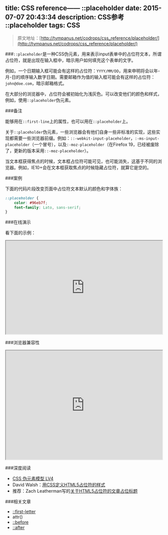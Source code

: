 title: CSS reference—— ::placeholder
date: 2015-07-07 20:43:34
description: CSS参考 ::placeholder
tags: CSS
---

> 原文地址：[http://tympanus.net/codrops/css_reference/placeholder/](http://tympanus.net/codrops/css_reference/placeholder/)

###`::placeholder`是一种CSS伪元素，用来表示input表单中的占位符文本，所谓占位符，就是出现在输入框中，暗示用户如何填充这个表单的文字。

例如，一个日期输入框可能会有这样的占位符：`YYYY/MM/DD`，用来申明将会以年-月-日的顺序输入数字日期。需要邮箱作为值的输入框可能会有这样的占位符：`john@doe.com`，暗示邮箱格式。

在大部分的浏览器中，占位符会被初始化为浅灰色。可以改变他们的颜色和样式，例如，使用`::placeholder`伪元素。

<!--more-->

###备注

能够用在`::first-line`上的属性，也可以用在`::placeholder`上。

关于`::placeholder`伪元素，一些浏览器会有他们自身一些非标准的实现，这些实现都需要一些浏览器前缀。例如：`::-webkit-input-placeholder`，`:-ms-input-placeholder`（一个冒号），以及`:-moz-placeholder`（在Firefox 19，已经被废除了，更新的版本采用`::-moz-placeholder`）。

当文本框获得焦点的时候，文本框占位符可能可见，也可能消失，这基于不同的浏览器。例如，IE10+会在文本框获取焦点的时候隐藏占位符，就算它是空的。

###案例

下面的代码片段改变页面中占位符文本默认的颜色和字体族：

```css
::placeholder {
    color: #96eb7f;
    font-family: Lato, sans-serif;
}
```

###在线演示

看下面的示例：

<iframe src="http://tympanus.net/codrops-playground/SaraSoueidan/NZYjmfdZ/embed/result,html,css/" width="100%" height="300px"></iframe>

###浏览器兼容性

<iframe src="http://caniuse.com/input-placeholder/embed/" width="100%" height="350px"></iframe>

###深度阅读

* [CSS 伪元素模型 LV4](http://www.w3.org/TR/css-pseudo-4/#placeholder-pseudo)
* David Walsh：[用CSS定义HTML5占位符的样式](http://davidwalsh.name/html5-placeholder-css)
* 推荐：Zach Leatherman写的[关于HTML5占位符的文章占位标题](http://www.zachleat.com/web/placeholder/)

###相关文章

* [::first-letter](http://lesrecord.com/2015/07/04/CSS-reference-first-letter/)
* attr()
* [::before](http://lesrecord.com/2015/07/03/CSS-reference-before/)
* [::after](http://lesrecord.com/2015/07/02/CSS-reference-after/)